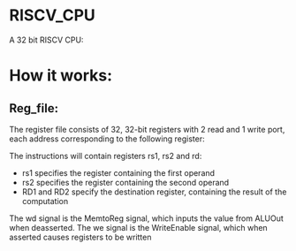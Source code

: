 # RISCV_CPU
A 32 bit RISCV CPU:

# How it works:
## Reg_file:
The register file consists of 32, 32-bit registers with 2 read and 1 write port, each address corresponding to the following register:

The instructions will contain registers rs1, rs2 and rd:
* rs1 specifies the register containing the first operand
* rs2 specifies the register containing the second operand
* RD1 and RD2 specify the destination register, containing the result of the computation

The wd signal is the MemtoReg signal, which inputs the value from ALUOut when deasserted. The we signal is the WriteEnable signal, which when asserted causes registers to be written
